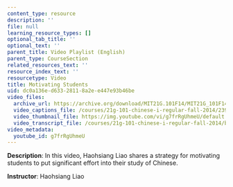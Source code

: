 ```yaml
---
content_type: resource
description: ''
file: null
learning_resource_types: []
optional_tab_title: ''
optional_text: ''
parent_title: Video Playlist (English)
parent_type: CourseSection
related_resources_text: ''
resource_index_text: ''
resourcetype: Video
title: Motivating Students
uid: dc0a136e-d633-2811-8a2e-e447e93b46be
video_files:
  archive_url: https://archive.org/download/MIT21G.101F14/MIT21G_101F14_Motivating_Students_English_300k.mp4
  video_captions_file: /courses/21g-101-chinese-i-regular-fall-2014/2392ece42a4355e9be3d35ce83987413_g7frRgUhmeU.vtt
  video_thumbnail_file: https://img.youtube.com/vi/g7frRgUhmeU/default.jpg
  video_transcript_file: /courses/21g-101-chinese-i-regular-fall-2014/b6140e12ea975814165850da195ee94a_g7frRgUhmeU.pdf
video_metadata:
  youtube_id: g7frRgUhmeU
---
```


**Description**: In this video, Haohsiang Liao shares a strategy for motivating students to put significant effort into their study of Chinese.

**Instructor**: Haohsiang Liao